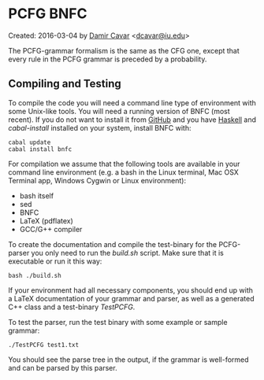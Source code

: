 # PCFG BNFC

Created: 2016-03-04 by [Damir Cavar](http://cavar.me/damir/) <<dcavar@iu.edu>>


The PCFG-grammar formalism is the same as the CFG one, except that every rule in the PCFG grammar is preceded by a probability.



## Compiling and Testing

To compile the code you will need a command line type of environment with some Unix-like tools. You will need a running version of BNFC (most recent). If you do not want to install it from [GitHub](https://github.com/BNFC/bnfc) and you have [Haskell](https://www.haskell.org) and *cabal-install* installed on your system, install BNFC with:

	cabal update
	cabal install bnfc

For compilation we assume that the following tools are available in your command line environment (e.g. a bash in the Linux terminal, Mac OSX Terminal app, Windows Cygwin or Linux environment):

* bash itself
* sed
* BNFC
* LaTeX (pdflatex)
* GCC/G++ compiler

To create the documentation and compile the test-binary for the PCFG-parser you only need to run the *build.sh* script. Make sure that it is executable or run it this way:

	bash ./build.sh

If your environment had all necessary components, you should end up with a LaTeX documentation of your grammar and parser, as well as a generated C++ class and a test-binary *TestPCFG*.

To test the parser, run the test binary with some example or sample grammar:

	./TestPCFG test1.txt

You should see the parse tree in the output, if the grammar is well-formed and can be parsed by this parser.

